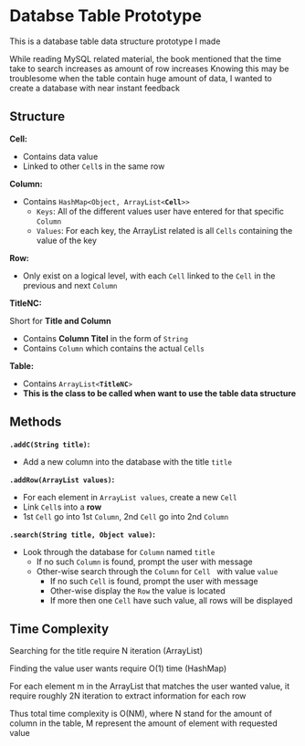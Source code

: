 # Databse Table Prototype
This is a database table data structure prototype I made

While reading MySQL related material, the book mentioned that the time take to search increases as amount of row increases
Knowing this may be troublesome when the table contain huge amount of data, I wanted to create a database with near instant feedback

## Structure
**Cell:**
* Contains data value
* Linked to other `Cell`s in the same row

**Column:**
* Contains `HashMap<Object, ArrayList<`**`Cell`**`>>`
  * `Keys`: All of the different values user have entered for that specific `Column`
  * `Values`: For each key, the ArrayList related is all `Cells` containing the value of the key
  
**Row:**
* Only exist on a logical level, with each `Cell` linked to the `Cell` in the previous and next `Column`
  
**TitleNC:**

Short for **Title and Column**
* Contains **Column Titel** in the form of `String`
* Contains `Column` which contains the actual `Cells`

**Table:**
* Contains `ArrayList<`__`TitleNC`__`>`
* **This is the class to be called when want to use the table data structure**

## Methods
**`.addC(String title)`:**
* Add a new column into the database with the title `title`

**`.addRow(ArrayList values)`:**
* For each element in `ArrayList values`, create a new `Cell`
* Link `Cell`s into a **row**
* 1st `Cell` go into 1st `Column`, 2nd `Cell` go into 2nd `Column`

**`.search(String title, Object value)`:**
* Look through the database for `Column` named `title`
  * If no such `Column` is found, prompt the user with message
  * Other-wise search through the `Column` for `Cell ` with value `value`
    * If no such `Cell` is found, prompt the user with message
    * Other-wise display the `Row` the value is located
    * If more then one `Cell` have such value, all rows will be displayed
    
## Time Complexity
Searching for the title require N iteration (ArrayList)

Finding the value user wants require O(1) time (HashMap)

For each element m in the ArrayList that matches the user wanted value, it require roughly 2N iteration to extract information for each row

Thus total time complexity is O(NM), where N stand for the amount of column in the table, M represent the amount of element with requested value
